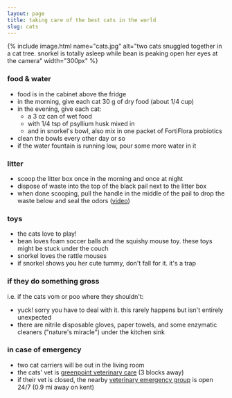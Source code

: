 ```yaml
---
layout: page
title: taking care of the best cats in the world
slug: cats
---
```


{% include image.html name="cats.jpg" alt="two cats snuggled together in a cat tree. snorkel is totally asleep while bean is peaking open her eyes at the camera" width="300px" %}

### food & water

- food is in the cabinet above the fridge
- in the morning, give each cat 30 g of dry food (about 1/4 cup)
- in the evening, give each cat:
  - a 3 oz can of wet food 
  - with 1/4 tsp of psyllium husk mixed in
  - and in snorkel's bowl, also mix in one packet of FortiFlora probiotics
- clean the bowls every other day or so
- if the water fountain is running low, pour some more water in it

### litter

- scoop the litter box once in the morning and once at night
- dispose of waste into the top of the black pail next to the litter box
- when done scooping, pull the handle in the middle of the pail to drop the waste below and seal the odors ([video](https://youtu.be/3bX2z3qsyjQ?t=36))

### toys

- the cats love to play!
- bean loves foam soccer balls and the squishy mouse toy. these toys might be stuck under the couch
- snorkel loves the rattle mouses
- if snorkel shows you her cute tummy, don't fall for it. it's a trap

### if they do something gross

i.e. if the cats vom or poo where they shouldn't:

- yuck! sorry you have to deal with it. this rarely happens but isn't entirely unexpected
- there are nitrile disposable gloves, paper towels, and some enzymatic cleaners ("nature's miracle") under the kitchen sink

### in case of emergency

- two cat carriers will be out in the living room
- the cats' vet is [greenpoint veterinary care](https://goo.gl/maps/9QbmTKHxHafeJHdNA) (3 blocks away)
- if their vet is closed, the nearby [veterinary emergency group](https://goo.gl/maps/eQiZ7Dq9AaTDyg6Z7) is open 24/7 (0.9 mi away on kent)
